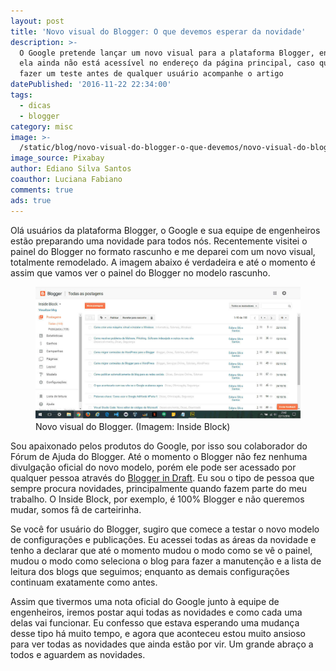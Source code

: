 ```yaml
---
layout: post
title: 'Novo visual do Blogger: O que devemos esperar da novidade'
description: >-
  O Google pretende lançar um novo visual para a plataforma Blogger, entretanto
  ela ainda não está acessível no endereço da página principal, caso queira
  fazer um teste antes de qualquer usuário acompanhe o artigo
datePublished: '2016-11-22 22:34:00'
tags:
  - dicas
  - blogger
category: misc
image: >-
  /static/blog/novo-visual-do-blogger-o-que-devemos/novo-visual-do-blogger-o-que-devemos.jpg
image_source: Pixabay
author: Ediano Silva Santos
coauthor: Luciana Fabiano
comments: true
ads: true
---
```

Olá usuários da plataforma Blogger, o Google e sua equipe de engenheiros estão preparando uma novidade para todos nós. Recentemente visitei o painel do Blogger no formato rascunho e me deparei com um novo visual, totalmente remodelado. A imagem abaixo é verdadeira e até o momento é assim que vamos ver o painel do Blogger no modelo rascunho.

<figure class="image">
<img alt="Novno visual do Blogger" src="/static/blog/novo-visual-do-blogger-o-que-devemos/layout-new-blogger.jpg">
<figcaption>Novo visual do Blogger. (Imagem: Inside Block)</figcaption>
</figure>

Sou apaixonado pelos produtos do Google, por isso sou colaborador do Fórum de Ajuda do Blogger. Até o momento o Blogger não fez nenhuma divulgação oficial do novo modelo, porém ele pode ser acessado por qualquer pessoa através do <a href="https://draft.blogger.com/home" target="_blank" rel="noopener">Blogger in Draft</a>. Eu sou o tipo de pessoa que sempre procura novidades, principalmente quando fazem parte do meu trabalho. O Inside Block, por exemplo, é 100% Blogger e não queremos mudar, somos fã de carteirinha.

Se você for usuário do Blogger, sugiro que comece a testar o novo modelo de configurações e publicações. Eu acessei todas as áreas da novidade e tenho a declarar que até o momento mudou o modo como se vê o painel, mudou o modo como seleciona o blog para fazer a manutenção e a lista de leitura dos blogs que seguimos; enquanto as demais configurações continuam exatamente como antes.

Assim que tivermos uma nota oficial do Google junto à equipe de engenheiros, iremos postar aqui todas as novidades e como cada uma delas vai funcionar. Eu confesso que estava esperando uma mudança desse tipo há muito tempo, e agora que aconteceu estou muito ansioso para ver todas as novidades que ainda estão por vir. Um grande abraço a todos e aguardem as novidades.
